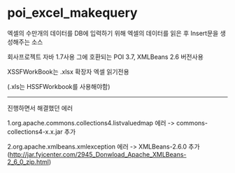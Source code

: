 # poi_excel_makequery
엑셀의 수만개의 데이터를 DB에 입력하기 위해 엑셀의 데이터를 읽은 후 Insert문을 생성해주는 소스

회사프로젝트 자바 1.7사용 그에 호환되는 POI 3.7, XMLBeans 2.6 버전사용


XSSFWorkBook는 .xlsx 확장자 엑셀 읽기전용

(.xls는 HSSFWorkbook를 사용해야함)

-------------------------------------------------------------------------------------------
진행하면서 해결했던 에러

1.org.apache.commons.collections4.listvaluedmap  에러  -> commons-collections4-x.x.jar 추가

2.org.apache.xmlbeans.xmlexception 에러 -> XMLBeans-2.6.0 추가
(http://jar.fyicenter.com/2945_Donwload_Apache_XMLBeans-2_6_0_zip.html)
